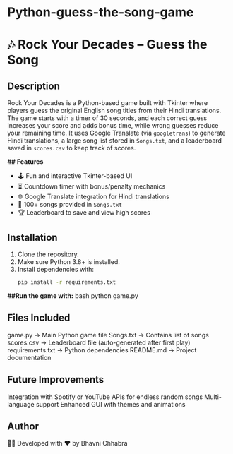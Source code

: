 # Python-guess-the-song-game  
# 🎶 Rock Your Decades – Guess the Song  

## Description
Rock Your Decades is a Python-based game built with Tkinter where players guess the original English song titles from their Hindi translations. The game starts with a timer of 30 seconds, and each correct guess increases your score and adds bonus time, while wrong guesses reduce your remaining time. It uses Google Translate (via `googletrans`) to generate Hindi translations, a large song list stored in `Songs.txt`, and a leaderboard saved in `scores.csv` to keep track of scores.  

**## Features**  
- 🕹️ Fun and interactive Tkinter-based UI  
- ⏳ Countdown timer with bonus/penalty mechanics  
- 🌐 Google Translate integration for Hindi translations  
- 🎵 100+ songs provided in `Songs.txt`  
- 🏆 Leaderboard to save and view high scores  

## Installation
1. Clone the repository.  
2. Make sure Python 3.8+ is installed.  
3. Install dependencies with:  
   ```bash
   pip install -r requirements.txt
**##Run the game with:**
bash
python game.py

## Files Included
game.py → Main Python game file
Songs.txt → Contains list of songs
scores.csv → Leaderboard file (auto-generated after first play)
requirements.txt → Python dependencies
README.md → Project documentation

## Future Improvements
Integration with Spotify or YouTube APIs for endless random songs
Multi-language support
Enhanced GUI with themes and animations

## Author
👩‍💻 Developed with ❤️ by Bhavni Chhabra
